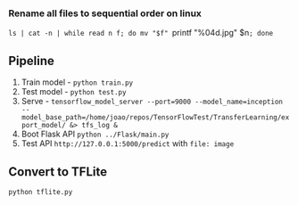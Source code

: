 ### Rename all files to sequential order on linux
`ls | cat -n | while read n f; do mv "$f" `printf "%04d.jpg" $n`; done`


## Pipeline
1. Train model - `python train.py`
2. Test model - `python test.py`
3. Serve - `tensorflow_model_server --port=9000 --model_name=inception --model_base_path=/home/joao/repos/TensorFlowTest/TransferLearning/export_model/ &> tfs_log &`
4. Boot Flask API `python ../Flask/main.py`
5. Test API `http://127.0.0.1:5000/predict` with `file: image`


## Convert to TFLite
```
python tflite.py
```